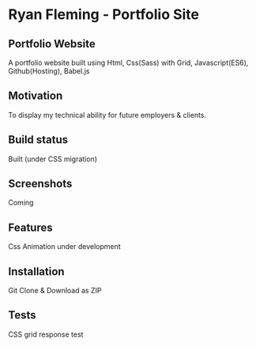 # Ryan Fleming - Portfolio Site

## Portfolio Website
A portfolio website built using Html, Css(Sass) with Grid, Javascript(ES6), Github(Hosting), Babel.js

## Motivation
To display my technical ability for future employers & clients. 

## Build status
   Built (under CSS migration)
 
## Screenshots
   Coming 
   
## Features
Css Animation under development


## Installation
Git Clone & Download as ZIP

## Tests
CSS grid response test
